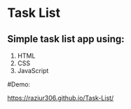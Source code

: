# Task List

## Simple task list app using:

1. HTML
2. CSS
3. JavaScript

#Demo:

https://raziur306.github.io/Task-List/
